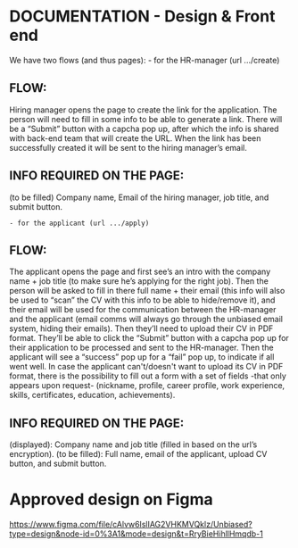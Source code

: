 # DOCUMENTATION - Design & Front end

We have two flows (and thus pages):
	- for the HR-manager (url .../create)
## FLOW: 
Hiring manager opens the page to create the link for the application.
The person will need to fill in some info to be able to generate a link. There will be a “Submit” button with a capcha pop up,
after which the info is shared with back-end team that will create the URL.
When the link has been successfully created it will be sent to the hiring manager’s email.
## INFO REQUIRED ON THE PAGE: 
 (to be filled) Company name, Email of the hiring manager, job title, and submit button.

	- for the applicant (url .../apply)
## FLOW:
The applicant opens the page and first see’s an intro with the company name + job title (to make sure he’s applying for the right job).
Then the person will be asked to fill in there full name + their email (this info will also be used to “scan” the CV with this info to be able to hide/remove it),
and their email will be used for the communication between the HR-manager and the applicant (email comms will always go through the unbiased email system, hiding their emails).
Then they’ll need to upload their CV in PDF format. They’ll be able to click the “Submit” button with a capcha pop up for their application to be processed and sent to the HR-manager.
Then the applicant will see a “success” pop up for a “fail” pop up, to indicate if all went well.
In case the applicant can't/doesn't want to upload its CV in PDF format, there is the possibility to fill out a form with a set of fields -that only appears upon request- (nickname, profile, career profile, work experience, skills, certificates, education, achievements).
## INFO REQUIRED ON THE PAGE:
 (displayed): Company name and job title (filled in based on the url’s encryption).
 (to be filled): Full name, email of the applicant, upload CV button, and submit button.


# Approved design on Figma
https://www.figma.com/file/cAlvw6lslIAG2VHKMVQklz/Unbiased?type=design&node-id=0%3A1&mode=design&t=RryBieHihllHmqdb-1 